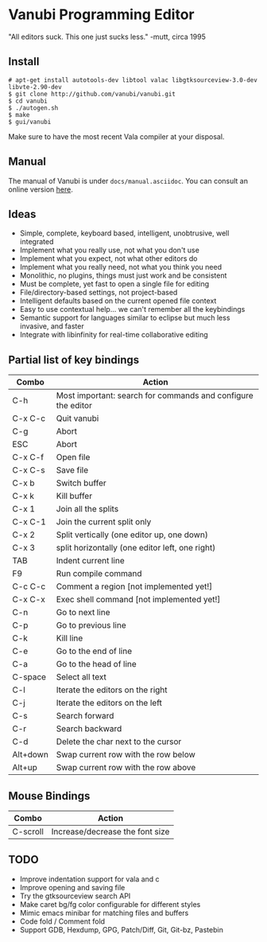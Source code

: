 Vanubi Programming Editor
==========================

"All editors suck. This one just sucks less." -mutt, circa 1995

Install
-------

```
# apt-get install autotools-dev libtool valac libgtksourceview-3.0-dev libvte-2.90-dev
$ git clone http://github.com/vanubi/vanubi.git
$ cd vanubi
$ ./autogen.sh
$ make
$ gui/vanubi
```

Make sure to have the most recent Vala compiler at your disposal.

Manual
------

The manual of Vanubi is under ```docs/manual.asciidoc```. You can consult an online version [here](https://github.com/vanubi/vanubi/blob/master/docs/manual.asciidoc).

Ideas
-----
 - Simple, complete, keyboard based, intelligent, unobtrusive, well integrated
 - Implement what you really use, not what you don't use
 - Implement what you expect, not what other editors do
 - Implement what you really need, not what you think you need
 - Monolithic, no plugins, things must just work and be consistent
 - Must be complete, yet fast to open a single file for editing
 - File/directory-based settings, not project-based
 - Intelligent defaults based on the current opened file context
 - Easy to use contextual help... we can't remember all the keybindings
 - Semantic support for languages similar to eclipse but much less invasive, and faster
 - Integrate with libinfinity for real-time collaborative editing

Partial list of key bindings
-------------

| Combo | Action |
| ------------- |-------------|
|C-h|			   Most important: search for commands and configure the editor
|C-x C-c|          Quit vanubi  
|C-g     |         Abort  
|ESC      |        Abort  
|C-x C-f   |       Open file  
|C-x C-s    |      Save file  
|C-x b       |     Switch buffer  
|C-x k        |    Kill buffer  
|C-x 1         |   Join all the splits  
|C-x C-1|          Join the current split only  
|C-x 2   |         Split vertically (one editor up, one down)  
|C-x 3    |        split horizontally (one editor left, one right)  
|TAB       |       Indent current line  
|F9         |      Run compile command  
|C-c C-c     |     Comment a region [not implemented yet!]  
|C-x C-x      |    Exec shell command [not implemented yet!]  
|C-n           |   Go to next line  
|C-p            |  Go to previous line  
|C-k    |          Kill line  
|C-e     |         Go to the end of line  
|C-a      |        Go to the head of line  
|C-space   |       Select all text  
|C-l        |      Iterate the editors on the right  
|C-j         |     Iterate the editors on the left  
|C-s          |    Search forward  
|C-r           |   Search backward  
|C-d|              Delete the char next to the cursor
|Alt+down       |  Swap current row with the row below  
|Alt+up          | Swap current row with the row above    
  
Mouse Bindings
----------------

| Combo | Action |
| ----- | ------ |
|C-scroll  |       Increase/decrease the font size

TODO
----
 - Improve indentation support for vala and c
 - Improve opening and saving file
 - Try the gtksourceview search API
 - Make caret bg/fg color configurable for different styles
 - Mimic emacs minibar for matching files and buffers
 - Code fold / Comment fold
 - Support GDB, Hexdump, GPG, Patch/Diff, Git, Git-bz, Pastebin
